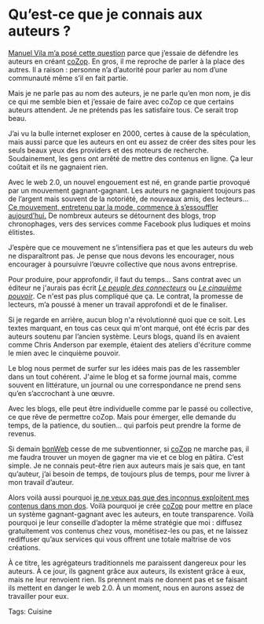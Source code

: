 # Qu’est-ce que je connais aux auteurs ?

[Manuel Vila m’a posé cette question](http://blog.tcrouzet.com/2008/01/13/certains-prennent-et-ne-donnent-rien/) parce que j’essaie de défendre les auteurs en créant [coZop](http://cozop.com). En gros, il me reproche de parler à la place des autres. Il a raison : personne n’a d’autorité pour parler au nom d’une communauté même s’il en fait partie.

Mais je ne parle pas au nom des auteurs, je ne parle qu’en mon nom, je dis ce qui me semble bien et j’essaie de faire avec coZop ce que certains auteurs attendent. Je ne prétends pas les satisfaire tous. Ce serait trop beau.

J’ai vu la bulle internet exploser en 2000, certes à cause de la spéculation, mais aussi parce que les auteurs en ont eu assez de créer des sites pour les seuls beaux yeux des providers et des moteurs de recherche. Soudainement, les gens ont arrêté de mettre des contenus en ligne. Ça leur coûtait et ils ne gagnaient rien.

Avec le web 2.0, un nouvel engouement est né, en grande partie provoqué par un mouvement gagnant-gagnant. Les auteurs ne gagnaient toujours pas de l’argent mais souvent de la notoriété, de nouveaux amis, des lecteurs… [Ce mouvement, entretenu par la mode, commence à s’essouffler aujourd’hui.](http://blog.tcrouzet.com/2007/09/08/je-suis-un-blogueur-heureux/) De nombreux auteurs se détournent des blogs, trop chronophages, vers des services comme Facebook plus ludiques et moins élitistes.

J’espère que ce mouvement ne s’intensifiera pas et que les auteurs du web ne disparaîtront pas. Je pense que nous devons les encourager, nous encourager à poursuivre l’œuvre collective que nous avons entreprise.

Pour produire, pour approfondir, il faut du temps... Sans contrat avec un éditeur ne j'aurais pas écrit [*Le peuple des connecteurs*](http://blog.tcrouzet.com/le-peuple-des-connecteurs/) ou [*Le cinquième pouvoir*](http://blog.tcrouzet.com/le-cinquieme-pouvoir/). Ce n'est pas plus compliqué que ça. Le contrat, la promesse de lecteurs, m’a poussé à mener un travail approfondi et de le finaliser.

Si je regarde en arrière, aucun blog n'a révolutionné quoi que ce soit. Les textes marquant, en tous cas ceux qui m'ont marqué, ont été écris par des auteurs soutenu par l’ancien système. Leurs blogs, quand ils en avaient comme Chris Anderson par exemple, étaient des ateliers d'écriture comme le mien avec le cinquième pouvoir.

Le blog nous permet de surfer sur les idées mais pas de les rassembler dans un tout cohérent. J'aime le blog et sa forme journal mais, comme souvent en littérature, un journal ou une correspondance ne prend sens qu’en s’accrochant à une œuvre.

Avec les blogs, elle peut être individuelle comme par le passé ou collective, ce que rêve de permettre coZop. Mais pour émerger, elle demande du temps, de la patience, du soutien… qui parfois peut prendre la forme de revenus.

Si demain [bonWeb](http://www.bonweb.com) cesse de me subventionner, si [coZop](http://cozop.com) ne marche pas, il me faudra trouver un moyen de gagner ma vie et ce blog en pâtira. C’est simple. Je ne connais peut-être rien aux auteurs mais je sais que, en tant qu’auteur, j’ai besoin de temps, de toujours plus de temps, pour me livrer à mon travail d’auteur.

Alors voilà aussi pourquoi [je ne veux pas que des inconnus exploitent mes contenus dans mon dos](http://blog.tcrouzet.com/wp-admin/). Voilà pourquoi je crée [coZop](http://cozop.com) pour mettre en place un système gagnant-gagnant avec les auteurs, en toute transparence. Voilà pourquoi je leur conseille d’adopter la même stratégie que moi : diffusez gratuitement vos contenus chez vous, monétisez-les ou pas, et ne laissez rediffuser qu’aux services qui vous offrent une totale maîtrise de vos créations.

À ce titre, les agrégateurs traditionnels me paraissent dangereux pour les auteurs. À ce jour, ils gagnent grâce aux auteurs, ils existent grâce à eux, mais ne leur renvoient rien. Ils prennent mais ne donnent pas et se faisant ils mettent en danger le web 2.0. À un moment, nous en aurons assez de travailler pour eux.

Tags: Cuisine